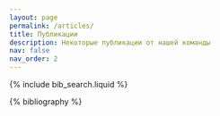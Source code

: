 ```yaml
---
layout: page
permalink: /articles/
title: Публикации
description: Некоторые публикации от нашей команды
nav: false
nav_order: 2
---
```


<!-- _pages/publications.md -->

<!-- Bibsearch Feature -->

{% include bib_search.liquid %}

<div class="publications">

{% bibliography %}

</div>
